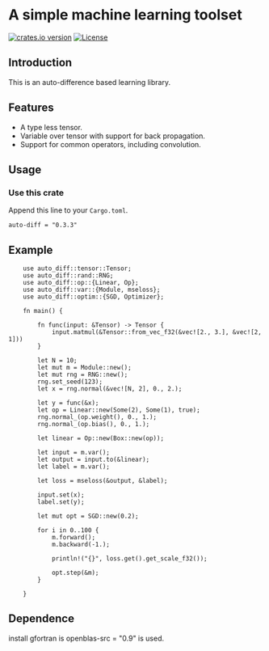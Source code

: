 # A simple machine learning toolset

[![crates.io version](https://img.shields.io/crates/v/auto-diff.svg)](https://crates.io/crates/auto-diff)
[![License](https://img.shields.io/crates/l/auto-diff.svg)](https://github.com/pipehappy1/auto-diff/blob/master/LICENSE.txt)

## Introduction

This is an auto-difference based learning library.

## Features

- A type less tensor.
- Variable over tensor with support for back propagation.
- Support for common operators, including convolution.

## Usage

### Use this crate

Append this line to your `Cargo.toml`.

```
auto-diff = "0.3.3"
```

## Example

```rust,no_run
    use auto_diff::tensor::Tensor;
    use auto_diff::rand::RNG;
    use auto_diff::op::{Linear, Op};
    use auto_diff::var::{Module, mseloss};
    use auto_diff::optim::{SGD, Optimizer};
    
    fn main() {
    
        fn func(input: &Tensor) -> Tensor {
            input.matmul(&Tensor::from_vec_f32(&vec![2., 3.], &vec![2, 1]))
        }
    
        let N = 10;
        let mut m = Module::new();
        let mut rng = RNG::new();
        rng.set_seed(123);
        let x = rng.normal(&vec![N, 2], 0., 2.);
    
        let y = func(&x);
        let op = Linear::new(Some(2), Some(1), true);
        rng.normal_(op.weight(), 0., 1.);
        rng.normal_(op.bias(), 0., 1.);
    
        let linear = Op::new(Box::new(op));
    
        let input = m.var();
        let output = input.to(&linear);
        let label = m.var();
    
        let loss = mseloss(&output, &label);
    
        input.set(x);
        label.set(y);
    
        let mut opt = SGD::new(0.2);
    
        for i in 0..100 {
            m.forward();
            m.backward(-1.);
    
            println!("{}", loss.get().get_scale_f32());
    
            opt.step(&m);
        }
    
    }
```


## Dependence

install gfortran is openblas-src = "0.9" is used.


